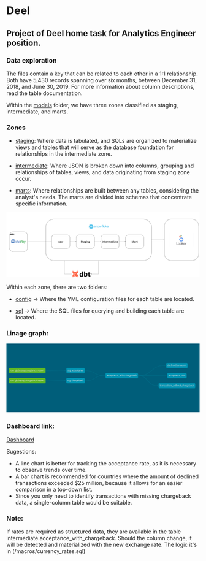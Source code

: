 # Deel
## Project of Deel home task for Analytics Engineer position.

### Data exploration
The files contain a key that can be related to each other in a 1:1 relationship. Both have 5,430 records spanning over six months, between December 31, 2018, and June 30, 2019. For more information about column descriptions, read the table documentation.

Within the [models](deel_dbt_project/models/) folder, we have three zones classified as staging, intermediate, and marts.

### Zones
- [staging](deel_dbt_project/models/staging/): Where data is tabulated, and SQLs are organized to materialize views and tables that will serve as the database foundation for relationships in the intermediate zone. 
 
- [intermediate](deel_dbt_project/models/intermediate/): Where JSON is broken down into columns, grouping and relationships of tables, views, and data originating from staging zone occur.

- [marts](deel_dbt_project/models/marts/): Where relationships are built between any tables, considering the analyst's needs. The marts are divided into schemas that concentrate specific information.

![alt text](deel_dbt_project/architecture.png)

Within each zone, there are two folders:
  
  - [config](deel_dbt_project//models/staging/config/) ->  Where the YML configuration files for each table are located. 
 
  - [sql](deel_dbt_project//models/staging/sql/) -> Where the SQL files for querying and building each table are located.

### Linage graph:
![alt text](deel_dbt_project/dbt-dag.png)

### Dashboard link:
[Dashboard](https://lookerstudio.google.com/reporting/9e7aba23-0ba4-4b9b-b036-36f0c891aa33)

Sugestions:
* A line chart is better for tracking the acceptance rate, as it is necessary to observe trends over time.
* A bar chart is recommended for countries where the amount of declined transactions exceeded $25 million, because it allows for an easier comparison in a top-down list.
* Since you only need to identify transactions with missing chargeback data, a single-column table would be suitable.

### Note:
If rates are required as structured data, they are available in the table intermediate.acceptance_with_chargeback. 
Should the column change, it will be detected and materialized with the new exchange rate.
The logic it's in (/macros/currency_rates.sql)